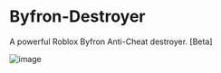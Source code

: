# Byfron-Destroyer
A powerful Roblox Byfron Anti-Cheat destroyer. [Beta]

![image](https://github.com/l3qso/Byfron-Destroyer/assets/129872317/bf377b37-fd46-41dc-bbde-69053ecbfef2)
